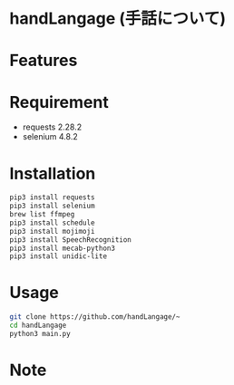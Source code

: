 # handLangage (手話について)

# Features

# Requirement


* requests 2.28.2
* selenium 4.8.2

# Installation


```bash
pip3 install requests
pip3 install selenium
brew list ffmpeg
pip3 install schedule
pip3 install mojimoji
pip3 install SpeechRecognition
pip3 install mecab-python3
pip3 install unidic-lite
```

# Usage


```bash
git clone https://github.com/handLangage/~
cd handLangage
python3 main.py
```

# Note
